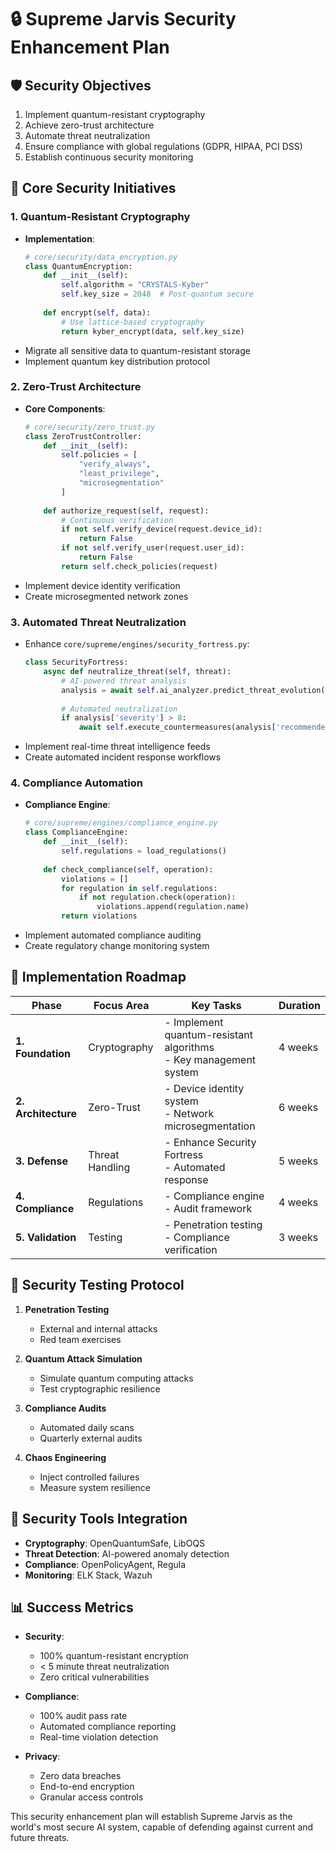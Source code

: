 # 🔒 Supreme Jarvis Security Enhancement Plan

## 🛡️ Security Objectives
1. Implement quantum-resistant cryptography
2. Achieve zero-trust architecture
3. Automate threat neutralization
4. Ensure compliance with global regulations (GDPR, HIPAA, PCI DSS)
5. Establish continuous security monitoring

## 🔐 Core Security Initiatives

### 1. Quantum-Resistant Cryptography
- **Implementation**:
  ```python
  # core/security/data_encryption.py
  class QuantumEncryption:
      def __init__(self):
          self.algorithm = "CRYSTALS-Kyber"
          self.key_size = 2048  # Post-quantum secure
      
      def encrypt(self, data):
          # Use lattice-based cryptography
          return kyber_encrypt(data, self.key_size)
  ```
- Migrate all sensitive data to quantum-resistant storage
- Implement quantum key distribution protocol

### 2. Zero-Trust Architecture
- **Core Components**:
  ```python
  # core/security/zero_trust.py
  class ZeroTrustController:
      def __init__(self):
          self.policies = [
              "verify_always",
              "least_privilege",
              "microsegmentation"
          ]
      
      def authorize_request(self, request):
          # Continuous verification
          if not self.verify_device(request.device_id):
              return False
          if not self.verify_user(request.user_id):
              return False
          return self.check_policies(request)
  ```
- Implement device identity verification
- Create microsegmented network zones

### 3. Automated Threat Neutralization
- Enhance `core/supreme/engines/security_fortress.py`:
  ```python
  class SecurityFortress:
      async def neutralize_threat(self, threat):
          # AI-powered threat analysis
          analysis = await self.ai_analyzer.predict_threat_evolution(threat)
          
          # Automated neutralization
          if analysis['severity'] > 8:
              await self.execute_countermeasures(analysis['recommended_actions'])
  ```
- Implement real-time threat intelligence feeds
- Create automated incident response workflows

### 4. Compliance Automation
- **Compliance Engine**:
  ```python
  # core/supreme/engines/compliance_engine.py
  class ComplianceEngine:
      def __init__(self):
          self.regulations = load_regulations()
      
      def check_compliance(self, operation):
          violations = []
          for regulation in self.regulations:
              if not regulation.check(operation):
                  violations.append(regulation.name)
          return violations
  ```
- Implement automated compliance auditing
- Create regulatory change monitoring system

## 📅 Implementation Roadmap

| Phase | Focus Area | Key Tasks | Duration |
|-------|------------|-----------|----------|
| **1. Foundation** | Cryptography | - Implement quantum-resistant algorithms<br>- Key management system | 4 weeks |
| **2. Architecture** | Zero-Trust | - Device identity system<br>- Network microsegmentation | 6 weeks |
| **3. Defense** | Threat Handling | - Enhance Security Fortress<br>- Automated response | 5 weeks |
| **4. Compliance** | Regulations | - Compliance engine<br>- Audit framework | 4 weeks |
| **5. Validation** | Testing | - Penetration testing<br>- Compliance verification | 3 weeks |

## 🧪 Security Testing Protocol
1. **Penetration Testing**  
   - External and internal attacks
   - Red team exercises
   
2. **Quantum Attack Simulation**  
   - Simulate quantum computing attacks
   - Test cryptographic resilience

3. **Compliance Audits**  
   - Automated daily scans
   - Quarterly external audits

4. **Chaos Engineering**  
   - Inject controlled failures
   - Measure system resilience

## 🔧 Security Tools Integration
- **Cryptography**: OpenQuantumSafe, LibOQS
- **Threat Detection**: AI-powered anomaly detection
- **Compliance**: OpenPolicyAgent, Regula
- **Monitoring**: ELK Stack, Wazuh

## 📊 Success Metrics
- **Security**:
  - 100% quantum-resistant encryption
  - < 5 minute threat neutralization
  - Zero critical vulnerabilities
  
- **Compliance**:
  - 100% audit pass rate
  - Automated compliance reporting
  - Real-time violation detection

- **Privacy**:
  - Zero data breaches
  - End-to-end encryption
  - Granular access controls

This security enhancement plan will establish Supreme Jarvis as the world's most secure AI system, capable of defending against current and future threats.